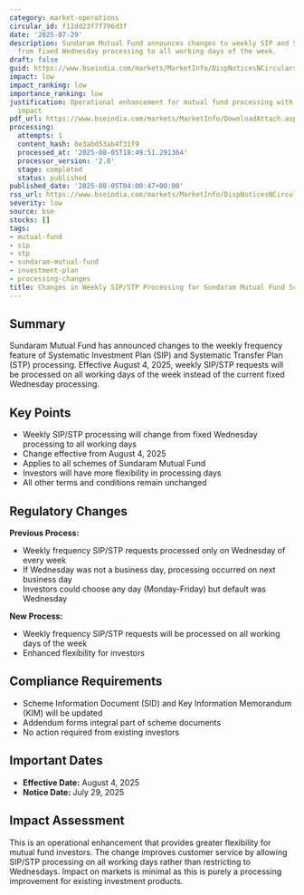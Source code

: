 ```yaml
---
category: market-operations
circular_id: f12dd23f7f796d3f
date: '2025-07-29'
description: Sundaram Mutual Fund announces changes to weekly SIP and STP processing
  from fixed Wednesday processing to all working days of the week.
draft: false
guid: https://www.bseindia.com/markets/MarketInfo/DispNoticesNCirculars.aspx?Noticeid={0A781304-EAC6-4B38-9B12-B8B9461323F6}&noticeno=20250805-1&dt=08/05/2025&icount=1&totcount=61&flag=0
impact: low
impact_ranking: low
importance_ranking: low
justification: Operational enhancement for mutual fund processing with limited market
  impact
pdf_url: https://www.bseindia.com/markets/MarketInfo/DownloadAttach.aspx?id=20250805-1&attachedId=7bbfe5d8-8f66-4ba5-a94f-991dcdbafc5f
processing:
  attempts: 1
  content_hash: 0e3abd53ab4f31f9
  processed_at: '2025-08-05T18:49:51.291364'
  processor_version: '2.0'
  stage: completed
  status: published
published_date: '2025-08-05T04:00:47+00:00'
rss_url: https://www.bseindia.com/markets/MarketInfo/DispNoticesNCirculars.aspx?Noticeid={0A781304-EAC6-4B38-9B12-B8B9461323F6}&noticeno=20250805-1&dt=08/05/2025&icount=1&totcount=61&flag=0
severity: low
source: bse
stocks: []
tags:
- mutual-fund
- sip
- stp
- sundaram-mutual-fund
- investment-plan
- processing-changes
title: Changes in Weekly SIP/STP Processing for Sundaram Mutual Fund Schemes
---
```


## Summary

Sundaram Mutual Fund has announced changes to the weekly frequency feature of Systematic Investment Plan (SIP) and Systematic Transfer Plan (STP) processing. Effective August 4, 2025, weekly SIP/STP requests will be processed on all working days of the week instead of the current fixed Wednesday processing.

## Key Points

- Weekly SIP/STP processing will change from fixed Wednesday processing to all working days
- Change effective from August 4, 2025
- Applies to all schemes of Sundaram Mutual Fund
- Investors will have more flexibility in processing days
- All other terms and conditions remain unchanged

## Regulatory Changes

**Previous Process:**
- Weekly frequency SIP/STP requests processed only on Wednesday of every week
- If Wednesday was not a business day, processing occurred on next business day
- Investors could choose any day (Monday-Friday) but default was Wednesday

**New Process:**
- Weekly frequency SIP/STP requests will be processed on all working days of the week
- Enhanced flexibility for investors

## Compliance Requirements

- Scheme Information Document (SID) and Key Information Memorandum (KIM) will be updated
- Addendum forms integral part of scheme documents
- No action required from existing investors

## Important Dates

- **Effective Date:** August 4, 2025
- **Notice Date:** July 29, 2025

## Impact Assessment

This is an operational enhancement that provides greater flexibility for mutual fund investors. The change improves customer service by allowing SIP/STP processing on all working days rather than restricting to Wednesdays. Impact on markets is minimal as this is purely a processing improvement for existing investment products.